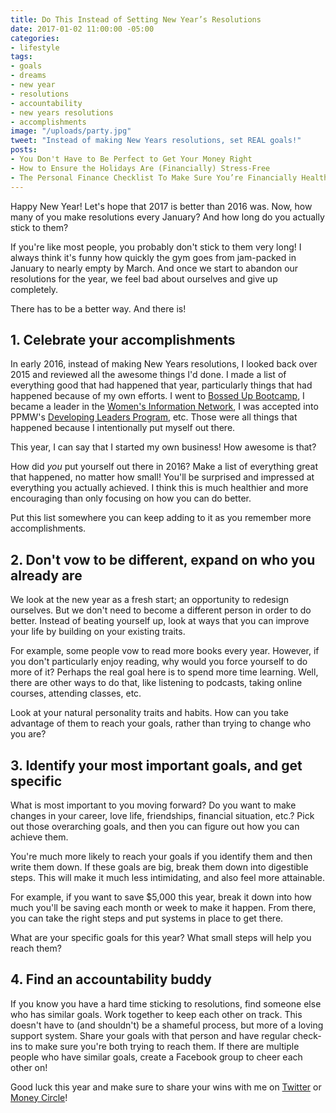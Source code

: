 ```yaml
---
title: Do This Instead of Setting New Year’s Resolutions
date: 2017-01-02 11:00:00 -05:00
categories:
- lifestyle
tags:
- goals
- dreams
- new year
- resolutions
- accountability
- new years resolutions
- accomplishments
image: "/uploads/party.jpg"
tweet: "Instead of making New Years resolutions, set REAL goals!"
posts:
- You Don't Have to Be Perfect to Get Your Money Right
- How to Ensure the Holidays Are (Financially) Stress-Free
- The Personal Finance Checklist To Make Sure You’re Financially Healthy
---
```


Happy New Year! Let's hope that 2017 is better than 2016 was. Now, how many of you make resolutions every January? And how long do you actually stick to them?

If you're like most people, you probably don't stick to them very long! I always think it's funny how quickly the gym goes from jam-packed in January to nearly empty by March. And once we start to abandon our resolutions for the year, we feel bad about ourselves and give up completely.

There has to be a better way. And there is!

## 1. Celebrate your accomplishments

In early 2016, instead of making New Years resolutions, I looked back over 2015 and reviewed all the awesome things I'd done. I made a list of everything good that had happened that year, particularly things that had happened because of my own efforts. I went to [Bossed Up Bootcamp](http://www.bossedup.org/), I became a leader in the [Women's Information Network](http://www.winonline.org/), I was accepted into PPMW's [Developing Leaders Program](https://www.plannedparenthood.org/planned-parenthood-metropolitan-washington-dc/get-involved-locally/developing-leaders-program), etc. Those were all things that happened because I intentionally put myself out there.

This year, I can say that I started my own business! How awesome is that?

How did *you* put yourself out there in 2016? Make a list of everything great that happened, no matter how small! You'll be surprised and impressed at everything you actually achieved. I think this is much healthier and more encouraging than only focusing on how you can do better.

Put this list somewhere you can keep adding to it as you remember more accomplishments.

## 2. Don't vow to be different, expand on who you already are

We look at the new year as a fresh start; an opportunity to redesign ourselves. But we don't need to become a different person in order to do better. Instead of beating yourself up, look at ways that you can improve your life by building on your existing traits.

For example, some people vow to read more books every year. However, if you don't particularly enjoy reading, why would you force yourself to do more of it? Perhaps the real goal here is to spend more time learning. Well, there are other ways to do that, like listening to podcasts, taking online courses, attending classes, etc.

Look at your natural personality traits and habits. How can you take advantage of them to reach your goals, rather than trying to change who you are?

## 3. Identify your most important goals, and get specific

What is most important to you moving forward? Do you want to make changes in your career, love life, friendships, financial situation, etc.? Pick out those overarching goals, and then you can figure out how you can achieve them.

You're much more likely to reach your goals if you identify them and then write them down. If these goals are big, break them down into digestible steps. This will make it much less intimidating, and also feel more attainable.

For example, if you want to save $5,000 this year, break it down into how much you'll be saving each month or week to make it happen. From there, you can take the right steps and put systems in place to get there.

What are your specific goals for this year? What small steps will help you reach them?

## 4. Find an accountability buddy

If you know you have a hard time sticking to resolutions, find someone else who has similar goals. Work together to keep each other on track. This doesn't have to (and shouldn't) be a shameful process, but more of a loving support system. Share your goals with that person and have regular check-ins to make sure you're both trying to reach them. If there are multiple people who have similar goals, create a Facebook group to cheer each other on!

Good luck this year and make sure to share your wins with me on [Twitter](http://twitter.com/maggiegermano) or [Money Circle](http://facebook.com/groups/moneycirclegroup)!
